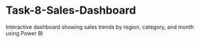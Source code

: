 # Task-8-Sales-Dashboard
Interactive dashboard showing sales trends by region, category, and month using Power BI
